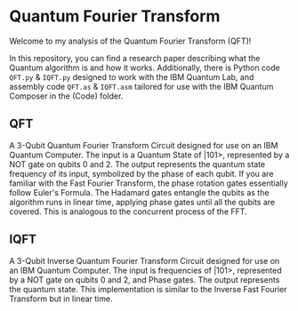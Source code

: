 # Quantum Fourier Transform

Welcome to my analysis of the Quantum Fourier Transform (QFT)!

In this repository, you can find a research paper describing what the Quantum algorithm is and how it works. Additionally, there is Python code `QFT.py` & `IQFT.py` designed to work with the IBM Quantum Lab, and assembly code `QFT.as` & `IQFT.asm` tailored for use with the IBM Quantum Composer in the (Code) folder.

## QFT
A 3-Qubit Quantum Fourier Transform Circuit designed for use on an IBM Quantum Computer. The input is a Quantum State of |101>, represented by a NOT gate on qubits 0 and 2. The output represents the quantum state frequency of its input, symbolized by the phase of each qubit. If you are familiar with the Fast Fourier Transform, the phase rotation gates essentially follow Euler's Formula. The Hadamard gates entangle the qubits as the algorithm runs in linear time, applying phase gates until all the qubits are covered. This is analogous to the concurrent process of the FFT. 

## IQFT
A 3-Qubit Inverse Quantum Fourier Transform Circuit designed for use on an IBM Quantum Computer. The input is frequencies of |101>, represented by a NOT gate on qubits 0 and 2, and Phase gates. The output represents the quantum state. This implementation is similar to the Inverse Fast Fourier Transform but in linear time.
